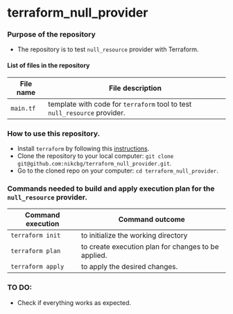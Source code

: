 # terraform_null_provider

### Purpose of the repository 
- The repository is to test `null_resource` provider with Terraform.

#### List of files in the repository

File name                            | File description 
------------------------------------ | --------------------------------------------------------------
`main.tf` | template with code for `terraform` tool to test `null_resource` provider.

### How to use this repository. 
- Install `terraform` by following this [instructions](https://www.terraform.io/intro/getting-started/install.html).
- Clone the repository to your local computer: `git clone git@github.com:nikcbg/terraform_null_provider.git`.
- Go to the cloned repo on your computer: `cd terraform_null_provider`.

### Commands needed to build and apply execution plan for the `null_resource` provider.

Command execution                    | Command outcome
------------------------------------ | --------------------------------------------------------------
`terraform init` | to initialize the working directory 
`terraform plan` | to create execution plan for changes to be applied. 
`terraform apply` | to apply the desired changes. 


### TO DO:
- Check if everything works as expected.

